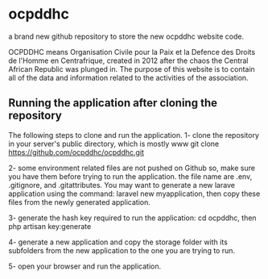 # ocpddhc

a brand new github repository to store the new ocpddhc website code.

OCPDDHC means Organisation Civile pour la Paix et la Defence des Droits de l'Homme en Centrafrique, created in 2012
after the chaos the Central African Republic was plunged in. The purpose of this website is to contain all of the data
and information related to the activities of the association.

## Running the application after cloning the repository
The following steps to clone and run the application.
1- clone the repository in your server's public directory, which is mostly www
git clone https://github.com/ocpddhc/ocpddhc.git

2- some environment related files are not pushed on Github so, make sure you have them before trying to run the application. the file name are .env, .gitignore, and .gitattributes. You may want to generate a new larave application using the command: laravel new myapplication, then copy these files from the newly generated application.

3- generate the hash key required to run the application: cd ocpddhc, then php artisan key:generate

4- generate a new application and copy the storage folder with its subfolders from the new application to the one you are trying to run.

5- open your browser and run the application.



